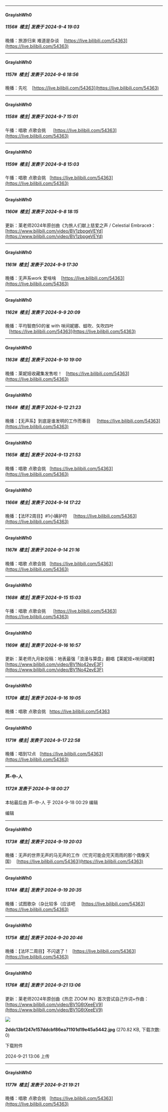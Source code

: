 ﻿
*****

####  GrayishWh0  
##### 1156#         楼主| 发表于 2024-9-4 19:03

晚播：旅游归来 难道是杂谈    [https://live.bilibili.com/54363](https://live.bilibili.com/54363)


*****

####  GrayishWh0  
##### 1157#         楼主| 发表于 2024-9-6 18:56

晚播：先吃    [https://live.bilibili.com/54363](https://live.bilibili.com/54363)


*****

####  GrayishWh0  
##### 1158#         楼主| 发表于 2024-9-7 15:01

午播：唱歌 点歌会挑      [https://live.bilibili.com/54363](https://live.bilibili.com/54363)


*****

####  GrayishWh0  
##### 1159#         楼主| 发表于 2024-9-8 15:03

午播：唱歌 点歌会挑   [https://live.bilibili.com/54363](https://live.bilibili.com/54363)


*****

####  GrayishWh0  
##### 1160#         楼主| 发表于 2024-9-8 18:15

更新：莱老师2024年原创曲《为旅人们献上慈爱之声 / Celestial Embrace》：[https://www.bilibili.com/video/BV1zbpgeVEYd](https://www.bilibili.com/video/BV1zbpgeVEYd)


*****

####  GrayishWh0  
##### 1161#         楼主| 发表于 2024-9-9 17:30

晚播：无声系work 爱啥啥    [https://live.bilibili.com/54363](https://live.bilibili.com/54363)


*****

####  GrayishWh0  
##### 1162#         楼主| 发表于 2024-9-9 20:09

晚播：平均智商50的雀 with 咲间妮娜、蛙吹、矢吹四叶     [https://live.bilibili.com/54363](https://live.bilibili.com/54363)


*****

####  GrayishWh0  
##### 1163#         楼主| 发表于 2024-9-10 19:00

晚播：莱妮娅收藏集发售啦！   [https://live.bilibili.com/54363](https://live.bilibili.com/54363)


*****

####  GrayishWh0  
##### 1164#         楼主| 发表于 2024-9-12 21:23

晚播：【无声系】到底是谁发明的工作而番目     [https://live.bilibili.com/54363](https://live.bilibili.com/54363)


*****

####  GrayishWh0  
##### 1165#         楼主| 发表于 2024-9-13 21:53

晚播：唱歌 点歌会挑   [https://live.bilibili.com/54363](https://live.bilibili.com/54363)


*****

####  GrayishWh0  
##### 1166#         楼主| 发表于 2024-9-14 17:22

晚播：【法环2周目】#1小姨护符     [https://live.bilibili.com/54363](https://live.bilibili.com/54363)


*****

####  GrayishWh0  
##### 1167#         楼主| 发表于 2024-9-14 21:16

晚播：唱歌 点歌会挑   [https://live.bilibili.com/54363](https://live.bilibili.com/54363)


*****

####  GrayishWh0  
##### 1168#         楼主| 发表于 2024-9-15 15:03

午播：唱歌 点歌会挑      [https://live.bilibili.com/54363](https://live.bilibili.com/54363)


*****

####  GrayishWh0  
##### 1169#         楼主| 发表于 2024-9-16 16:57

更新：莱老师九月新投稿：地表最强「浪漫与算盘」翻唱【莱妮娅×咲间妮娜】[https://www.bilibili.com/video/BV1No42evE3F](https://www.bilibili.com/video/BV1No42evE3F)


*****

####  GrayishWh0  
##### 1170#         楼主| 发表于 2024-9-16 19:05

晚播：唱歌 点歌会挑   https://live.bilibili.com/54363


*****

####  GrayishWh0  
##### 1171#         楼主| 发表于 2024-9-17 22:58

晚播：唱到12点   [https://live.bilibili.com/54363](https://live.bilibili.com/54363)


*****

####  芦-中-人  
##### 1172#       发表于 2024-9-18 00:27

 本帖最后由 芦-中-人 于 2024-9-18 00:29 编辑 

编辑          


*****

####  GrayishWh0  
##### 1173#         楼主| 发表于 2024-9-19 20:03

晚播：无声的世界无声的马无声的工作（忙完可能会完天雨雨的那个偶像天国）  [https://live.bilibili.com/54363](https://live.bilibili.com/54363)


*****

####  GrayishWh0  
##### 1174#         楼主| 发表于 2024-9-19 20:35

晚播：试图歌杂（杂比较多（应该吧     [https://live.bilibili.com/54363](https://live.bilibili.com/54363)


*****

####  GrayishWh0  
##### 1175#         楼主| 发表于 2024-9-20 20:46

晚播：【法环二周目】不闪退了！   [https://live.bilibili.com/54363](https://live.bilibili.com/54363)


*****

####  GrayishWh0  
##### 1176#         楼主| 发表于 2024-9-21 13:06

更新：莱老师2024年原创曲《热恋 ZOOM IN》首次尝试自己作词+作曲：[https://www.bilibili.com/video/BV1G6tXeeEV9](https://www.bilibili.com/video/BV1G6tXeeEV9)

<img src="https://img.saraba1st.com/forum/202409/21/130603ewrwlnr8448d0nd8.jpg" referrerpolicy="no-referrer">

<strong>2ddc13bf247e157ddcbf86ea71101d19e45a5442.jpg</strong> (270.82 KB, 下载次数: 0)

下载附件

2024-9-21 13:06 上传


*****

####  GrayishWh0  
##### 1177#         楼主| 发表于 2024-9-21 19:21

晚播：唱歌 点歌会挑   [https://live.bilibili.com/54363](https://live.bilibili.com/54363)

